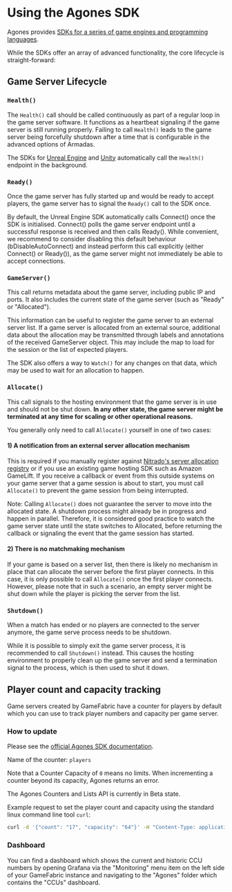 # Using the Agones SDK

Agones provides [SDKs for a series of game engines and programming languages](https://agones.dev/site/docs/guides/client-sdks/).

While the SDKs offer an array of advanced functionality, the core lifecycle is straight-forward:

## Game Server Lifecycle

### `Health()`

The `Health()` call should be called continuously as part of a regular loop in the game server software.
It functions as a heartbeat signaling if the game server is still running properly.
Failing to call `Health()` leads to the game server being forcefully shutdown after a time that is configurable in the advanced options of Armadas.

The SDKs for [Unreal Engine](https://agones.dev/site/docs/guides/client-sdks/unreal/) and [Unity](https://agones.dev/site/docs/guides/client-sdks/unity/) automatically call the `Health()` endpoint in the background.

### `Ready()`

Once the game server has fully started up and would be ready to accept players, the game server
has to signal the `Ready()` call to the SDK once.

By default, the Unreal Engine SDK automatically calls Connect() once the SDK is initialised.
Connect() polls the game server endpoint until a successful response is received and then calls Ready().
While convenient, we recommend to consider disabling this default behaviour (bDisableAutoConnect) and instead
perform this call explicitly (either Connect() or Ready()),
as the game server might not immediately be able to accept connections.

### `GameServer()`

This call returns metadata about the game server, including public IP and ports.
It also includes the current state of the game server (such as "Ready" or "Allocated").

This information can be useful to register the game server to an external server list.
If a game server is allocated from an external source, additional data about the allocation
may be transmitted through labels and annotations of the received GameServer object.
This may include the map to load for the session or the list of expected players.

The SDK also offers a way to `Watch()` for any changes on that data, which may be used to
wait for an allocation to happen.

### `Allocate()`

This call signals to the hosting environment that the game server is in use and should not be shut down.
**In any other state, the game server might be terminated at any time for scaling or other operational reasons.**

You generally only need to call `Allocate()` yourself in one of two cases:

#### 1) A notification from an external server allocation mechanism

This is required if you manually register against
[Nitrado's server allocation registry](/multiplayer-servers/multiplayer-services/server-allocation/manually-registering-game-servers.md)
or if you use an existing game hosting SDK such as Amazon GameLift. If you receive a callback
or event from this outside systems on your game server that a game session is about to start,
you must call `Allocate()` to prevent the game session from being interrupted.

Note: Calling `Allocate()` does not guarantee the server to move into the allocated state.
A shutdown process might already be in progress and happen in parallel.
Therefore, it is considered good practice to watch the game server state until the state switches to Allocated,
before returning the callback or signaling the event that the game session has started.

#### 2) There is no matchmaking mechanism

If your game is based on a server list, then there is likely no mechanism in place that
can allocate the server before the first player connects. In this case, it is only possible
to call `Allocate()` once the first player connects. However, please note that in such a scenario,
an empty server might be shut down while the player is picking the server from the list.

### `Shutdown()`

When a match has ended or no players are connected to the server anymore, the game serve process
needs to be shutdown.

While it is possible to simply exit the game server process, it is recommended to call `Shutdown()` instead.
This causes the hosting environment to properly clean up the game server and send a termination signal to the process,
which is then used to shut it down.

## Player count and capacity tracking

Game servers created by GameFabric have a counter for players by default which you can use to track player numbers and capacity per game server.

### How to update

Please see the [official Agones SDK documentation](https://agones.dev/site/docs/guides/client-sdks/).

Name of the counter: `players`

Note that a Counter Capacity of `0` means no limits.
When incrementing a counter beyond its capacity, Agones returns an error.

The Agones Counters and Lists API is currently in Beta state.

Example request to set the player count and capacity using the standard linux command line tool `curl`:

```bash
curl -d '{"count": "17", "capacity": "64"}' -H "Content-Type: application/json" -X PATCH http://localhost:${AGONES_SDK_HTTP_PORT}/v1beta1/counters/players
```

### Dashboard

You can find a dashboard which shows the current and historic CCU numbers by opening Grafana via the "Monitoring" menu item
on the left side of your GameFabric instance and navigating to the "Agones" folder which contains the "CCUs" dashboard.

